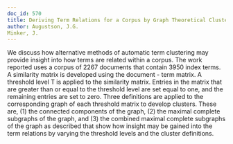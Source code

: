 ```yaml
---
doc_id: 570
title: Deriving Term Relations for a Corpus by Graph Theoretical Clusters
author: Augustson, J.G.
Minker, J.
---
```


We discuss how alternative methods of automatic
term clustering may provide insight into how terms are
related within a corpus.  The work reported uses a
corpus of 2267 documents that contain 3950 index
terms.	A similarity matrix is developed using the
document - term matrix.  A threshold level T is applied to
the similarity matrix.  Entries in the matrix that are
greater than or equal to the threshold level are set
equal to one, and the remaining entries are set to zero.
  Three definitions are applied to the corresponding
graph of each threshold matrix to develop clusters.
These are, (1) the connected components of the graph,
(2) the maximal complete subgraphs of the graph, and
(3) the combined maximal complete subgraphs of the
graph as described that show how insight may be
gained into the term relations by varying the threshold
levels and the cluster definitions.